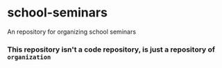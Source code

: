 # school-seminars
An repository for organizing school seminars

### This repository isn't a code repository, is just a repository of ``organization``
